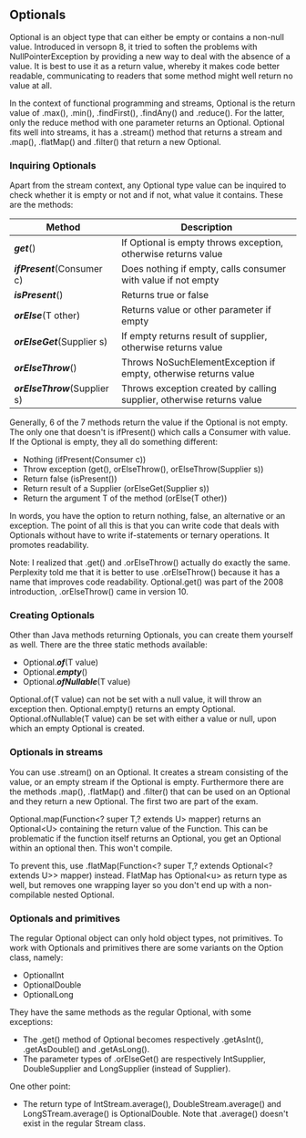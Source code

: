 ## Optionals

Optional is an object type that can either be empty or contains a non-null value. Introduced in versopn 8, it tried to soften the problems with NullPointerException by providing a new way to deal with the absence of a value. It is best to use it as a return value, whereby it makes code better readable, communicating to readers that some method might well return no value at all.

In the context of functional programming and streams, Optional<T> is the return value of .max(), .min(), .findFirst(), .findAny() and .reduce(). For the latter, only the reduce method with one parameter returns an Optional. Optional fits well into streams, it has a .stream() method that returns a stream and .map(), .flatMap() and .filter() that return a new Optional. 

### Inquiring Optionals

Apart from the stream context, any Optional type value can be inquired to check whether it is empty or not and if not, what value it contains. These are the methods: 

|Method|Description|
|----|----|
|**_get_**()|If Optional is empty throws exception, otherwise returns value|
|**_ifPresent_**(Consumer c)|Does nothing if empty, calls consumer with value if not empty|
|**_isPresent_**()|Returns true or false|
|**_orElse_**(T other)|Returns value or other parameter if empty|
|**_orElseGet_**(Supplier s)|If empty returns result of supplier, otherwise returns value|
|**_orElseThrow_**()|Throws NoSuchElementException if empty, otherwise returns value|
|**_orElseThrow_**(Supplier s)|Throws exception created by calling supplier, otherwise returns value|

Generally, 6 of the 7 methods return the value if the Optional is not empty. The only one that doesn't is ifPresent() which calls a Consumer with value. If the Optional is empty, they all do something different:

- Nothing (ifPresent(Consumer c))
- Throw exception (get(), orElseThrow(), orElseThrow(Supplier s))
- Return false (isPresent())
- Return result of a Supplier (orElseGet(Supplier s))
- Return the argument T of the method (orElse(T other))

In words, you have the option to return nothing, false, an alternative or an exception. The point of all this is that you can write code that deals with Optionals without have to write if-statements or ternary operations. It promotes readability.

Note: I realized that .get() and .orElseThrow() actually do exactly the same. Perplexity told me that it is better to use .orElseThrow() because it has a name that improves code readability. Optional.get() was part of the 2008 introduction, .orElseThrow() came in version 10.

### Creating Optionals

Other than Java methods returning Optionals, you can create them yourself as well. There are the three static methods available:

- Optional.**_of_**(T value)
- Optional.**_empty_**()
- Optional.**_ofNullable_**(T value)

Optional.of(T value) can not be set with a null value, it will throw an exception then. Optional.empty() returns an empty Optional. Optional.ofNullable(T value) can be set with either a value or null, upon which an empty Optional is created. 

### Optionals in streams

You can use .stream() on an Optional. It creates a stream consisting of the value, or an empty stream if the Optional is empty. Furthermore there are the methods .map(), .flatMap() and .filter() that can be used on an Optional and they return a new Optional. The first two are part of the exam.

Optional.map(Function\<? super T,? extends U\> mapper) returns an Optional\<U\> containing the return value of the Function. This can be problematic if the function itself returns an Optional, you get an Optional within an optional then. This won't compile.

To prevent this, use .flatMap(Function\<? super T,? extends Optional\<? extends U\>\> mapper) instead. FlatMap has Optional\<u\> as return type as well, but removes one wrapping layer so you don't end up with a non-compilable nested Optional.

### Optionals and primitives

The regular Optional object can only hold object types, not primitives. To work with Optionals and primitives there are some variants on the Option class, namely:

- OptionalInt
- OptionalDouble
- OptionalLong

They have the same methods as the regular Optional, with some exceptions:
- The .get() method of Optional becomes respectively .getAsInt(), .getAsDouble() and .getAsLong().
- The parameter types of .orElseGet() are respectively IntSupplier, DoubleSupplier and LongSupplier (instead of Supplier).

One other point:
- The return type of IntStream.average(), DoubleStream.average() and LongSTream.average() is OptionalDouble. Note that .average() doesn't exist in the regular Stream class.
